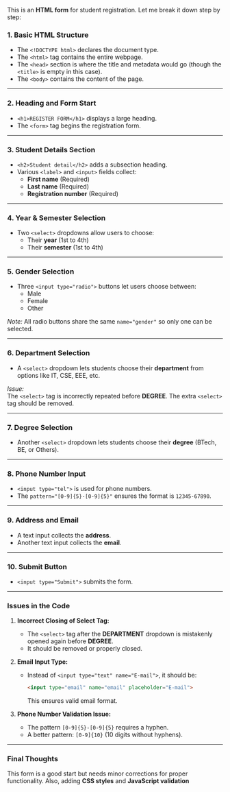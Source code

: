 This is an **HTML form** for student registration. Let me break it down step by step:

### **1. Basic HTML Structure**
- The `<!DOCTYPE html>` declares the document type.
- The `<html>` tag contains the entire webpage.
- The `<head>` section is where the title and metadata would go (though the `<title>` is empty in this case).
- The `<body>` contains the content of the page.

---

### **2. Heading and Form Start**
- `<h1>REGISTER FORM</h1>` displays a large heading.
- The `<form>` tag begins the registration form.

---

### **3. Student Details Section**
- `<h2>Student detail</h2>` adds a subsection heading.
- Various `<label>` and `<input>` fields collect:
  - **First name** (Required)
  - **Last name** (Required)
  - **Registration number** (Required)

---

### **4. Year & Semester Selection**
- Two `<select>` dropdowns allow users to choose:
  - Their **year** (1st to 4th)
  - Their **semester** (1st to 4th)

---

### **5. Gender Selection**
- Three `<input type="radio">` buttons let users choose between:
  - Male
  - Female
  - Other

*Note:* All radio buttons share the same `name="gender"` so only one can be selected.

---

### **6. Department Selection**
- A `<select>` dropdown lets students choose their **department** from options like IT, CSE, EEE, etc.

*Issue:*  
The `<select>` tag is incorrectly repeated before **DEGREE**. The extra `<select>` tag should be removed.

---

### **7. Degree Selection**
- Another `<select>` dropdown lets students choose their **degree** (BTech, BE, or Others).

---

### **8. Phone Number Input**
- `<input type="tel">` is used for phone numbers.
- The `pattern="[0-9]{5}-[0-9]{5}"` ensures the format is `12345-67890`.

---

### **9. Address and Email**
- A text input collects the **address**.
- Another text input collects the **email**.

---

### **10. Submit Button**
- `<input type="Submit">` submits the form.

---

### **Issues in the Code**
1. **Incorrect Closing of Select Tag:**  
   - The `<select>` tag after the **DEPARTMENT** dropdown is mistakenly opened again before **DEGREE**.
   - It should be removed or properly closed.

2. **Email Input Type:**  
   - Instead of `<input type="text" name="E-mail">`, it should be:
     ```html
     <input type="email" name="email" placeholder="E-mail">
     ```
     This ensures valid email format.

3. **Phone Number Validation Issue:**  
   - The pattern `[0-9]{5}-[0-9]{5}` requires a hyphen.
   - A better pattern: `[0-9]{10}` (10 digits without hyphens).

---

### **Final Thoughts**
This form is a good start but needs minor corrections for proper functionality. Also, adding **CSS styles** and **JavaScript validation** 
